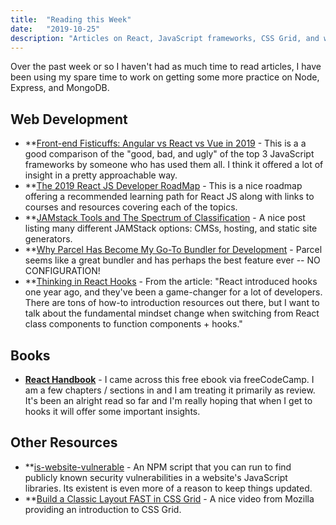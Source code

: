 ```yaml
---
title:  "Reading this Week"
date:   "2019-10-25"
description: "Articles on React, JavaScript frameworks, CSS Grid, and web vulnerabilities."
---
```


Over the past week or so I haven't had as much time to read articles, I have been using my spare time to work on getting some more practice on Node, Express, and MongoDB.  

## Web Development

- **[Front-end Fisticuffs: Angular vs React vs Vue in 2019](https://leewarrick.com/blog/angular-vs-react-vs-vue/) - This is a a good comparison of the "good, bad, and ugly" of the top 3 JavaScript frameworks by someone who has used them all. I think it offered a lot of insight in a pretty approachable way.
- **[The 2019 React JS Developer RoadMap](https://medium.com/javarevisited/the-2019-react-js-developer-roadmap-9a8e290b8a56) - This is a nice roadmap offering a recommended learning path for React JS along with links to courses and resources covering each of the topics.
- **[JAMstack Tools and The Spectrum of Classification](https://css-tricks.com/jamstack-tools-and-the-spectrum-of-classification/) - A nice post listing many different JAMStack options: CMSs, hosting, and static site generators.
- **[Why Parcel Has Become My Go-To Bundler for Development](https://css-tricks.com/why-parcel-has-become-my-go-to-bundler-for-development/) - Parcel seems like a great bundler and has perhaps the best feature ever -- NO CONFIGURATION!
- **[Thinking in React Hooks](https://wattenberger.com/blog/react-hooks) - From the article: "React introduced hooks one year ago, and they've been a game-changer for a lot of developers. There are tons of how-to introduction resources out there, but I want to talk about the fundamental mindset change when switching from React class components to function components + hooks."


## Books

- **[React Handbook](https://flaviocopes.com/page/react-handbook/)** - I came across this free ebook via freeCodeCamp. I am a few chapters / sections in and I am treating it primarily as review. It's been an alright read so far and I'm really hoping that when I get to hooks it will offer some important insights.

## Other Resources

- **[is-website-vulnerable](https://github.com/lirantal/is-website-vulnerable) - An NPM script that you can run to find publicly known security vulnerabilities in a website's JavaScript libraries. Its existent is even more of a reason to keep things updated.
- **[Build a Classic Layout FAST in CSS Grid](https://www.youtube.com/watch?v=KOvGeFUHAC0) - A nice video from Mozilla providing an introduction to CSS Grid.


